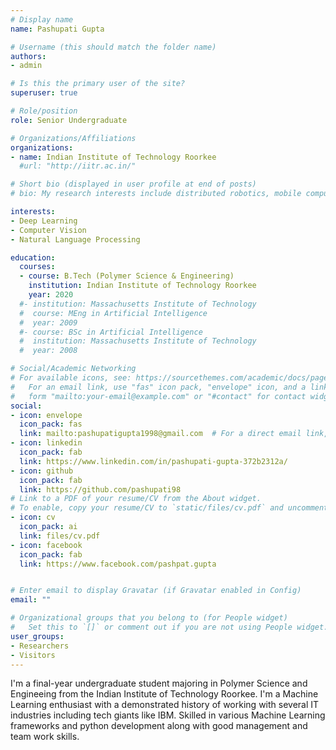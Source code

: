 ```yaml
---
# Display name
name: Pashupati Gupta

# Username (this should match the folder name)
authors:
- admin

# Is this the primary user of the site?
superuser: true

# Role/position
role: Senior Undergraduate

# Organizations/Affiliations
organizations:
- name: Indian Institute of Technology Roorkee
  #url: "http://iitr.ac.in/"

# Short bio (displayed in user profile at end of posts)
# bio: My research interests include distributed robotics, mobile computing and programmable matter.

interests:
- Deep Learning
- Computer Vision
- Natural Language Processing

education:
  courses:
  - course: B.Tech (Polymer Science & Engineering)
    institution: Indian Institute of Technology Roorkee
    year: 2020
  #- institution: Massachusetts Institute of Technology
  #  course: MEng in Artificial Intelligence
  #  year: 2009
  #- course: BSc in Artificial Intelligence
  #  institution: Massachusetts Institute of Technology
  #  year: 2008

# Social/Academic Networking
# For available icons, see: https://sourcethemes.com/academic/docs/page-builder/#icons
#   For an email link, use "fas" icon pack, "envelope" icon, and a link in the
#   form "mailto:your-email@example.com" or "#contact" for contact widget.
social:
- icon: envelope
  icon_pack: fas
  link: mailto:pashupatigupta1998@gmail.com  # For a direct email link, use "mailto:test@example.org".
- icon: linkedin
  icon_pack: fab
  link: https://www.linkedin.com/in/pashupati-gupta-372b2312a/
- icon: github
  icon_pack: fab
  link: https://github.com/pashupati98
# Link to a PDF of your resume/CV from the About widget.
# To enable, copy your resume/CV to `static/files/cv.pdf` and uncomment the lines below.
- icon: cv
  icon_pack: ai
  link: files/cv.pdf
- icon: facebook
  icon_pack: fab
  link: https://www.facebook.com/pashpat.gupta


# Enter email to display Gravatar (if Gravatar enabled in Config)
email: ""

# Organizational groups that you belong to (for People widget)
#   Set this to `[]` or comment out if you are not using People widget.
user_groups:
- Researchers
- Visitors
---
```


I'm a final-year undergraduate student majoring in Polymer Science and Engineeing from the Indian Institute of Technology Roorkee. I'm a Machine Learning enthusiast with a demonstrated history of working with several IT industries including tech giants like IBM. Skilled in various Machine Learning frameworks and python development along with good management and team work skills.